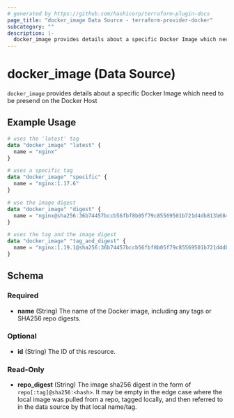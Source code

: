 ```yaml
---
# generated by https://github.com/hashicorp/terraform-plugin-docs
page_title: "docker_image Data Source - terraform-provider-docker"
subcategory: ""
description: |-
  docker_image provides details about a specific Docker Image which need to be presend on the Docker Host
---
```


# docker_image (Data Source)

`docker_image` provides details about a specific Docker Image which need to be presend on the Docker Host

## Example Usage

```terraform
# uses the 'latest' tag
data "docker_image" "latest" {
  name = "nginx"
}

# uses a specific tag
data "docker_image" "specific" {
  name = "nginx:1.17.6"
}

# use the image digest
data "docker_image" "digest" {
  name = "nginx@sha256:36b74457bccb56fbf8b05f79c85569501b721d4db813b684391d63e02287c0b2"
}

# uses the tag and the image digest
data "docker_image" "tag_and_digest" {
  name = "nginx:1.19.1@sha256:36b74457bccb56fbf8b05f79c85569501b721d4db813b684391d63e02287c0b2"
}
```

<!-- schema generated by tfplugindocs -->
## Schema

### Required

- **name** (String) The name of the Docker image, including any tags or SHA256 repo digests.

### Optional

- **id** (String) The ID of this resource.

### Read-Only

- **repo_digest** (String) The image sha256 digest in the form of `repo[:tag]@sha256:<hash>`. It may be empty in the edge case where the local image was pulled from a repo, tagged locally, and then referred to in the data source by that local name/tag.


